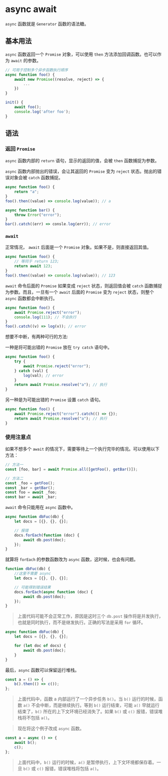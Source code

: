 # async await

`async` 函数就是 `Generator` 函数的语法糖。

## 基本用法

`async` 函数返回一个 `Promise` 对象，可以使用 `then` 方法添加回调函数。也可以作为 `await` 的参数。

```js
// 可用于控制多个异步函数执行顺序
async function foo() {
    await new Promise((resolve, reject) => {
        ...
    })
}

init() {
    await foo();
    console.log('after foo');
}
```

## 语法

### 返回 `Promise`

`async` 函数内部的 `return` 语句，显示的返回的值，会被 `then` 函数捕捉为参数。

`async` 函数内部抛出的错误，会让其返回的 `Promise` 变为 `reject` 状态。抛出的错误对象会被 `catch` 函数捕捉。

```js
async function foo() {
    return "a";
}
foo().then((value) => console.log(value)); // a

async function bar() {
    throw Error("error");
}
bar().catch((err) => consle.log(err)); // error
```

### `await`

正常情况， `await` 后面是一个 `Promise` 对象。如果不是，则直接返回其值。

```js
async function foo() {
    // 等同于 return 123;
    return await 123;
}
foo().then((value) => console.log(value)); // 123
```

`await` 命令后面的 `Promise` 如果变成 `reject` 状态，则返回值会被 `catch` 函数捕捉为参数。而且，一旦有一个 `await` 后面的 `Promise` 变为 `reject` 状态，则整个 `async` 函数都会中断执行。

```js
async function foo() {
    await Promise.reject("error");
    console.log(111); // 不会执行
}
foo().catch((v) => log(v)); // error
```

想要不中断，有两种可行的方法:

一种是将可能出错的 `Promise` 放在 `try catch` 语句中。

```js
async function foo() {
    try {
        await Promise.reject("error");
    } catch (val) {
        log(val); // error
    }
    return await Promise.resolve("a"); // 执行
}
```

另一种是为可能出错的 `Promise` 设置 `catch` 语句。

```js
async function foo() {
    await Promise.reject("error").catch(() => {});
    return await Promise.resolve("a"); // 执行
}
```

### 使用注意点

如果不想多个 `await` 的情况下，需要等待上一个执行完毕的情况。可以使用以下方法：

```js
// 方法一
const [foo, bar] = await Promise.all([getFoo(), getBar()]);

// 方法二
const _foo = getFoo();
const _bar = getBar();
const foo = await _foo;
const bar = await _bar;
```

`await` 命令只能用在 `async` 函数中。

```js
async function dbFuc(db) {
    let docs = [{}, {}, {}];

    // 报错
    docs.forEach(function (doc) {
        await db.post(doc);
    });
}
```

就算将 `forEach` 的参数函数改为 `async` 函数，这时候，也会有问题。

```js
function dbFuc(db) {
    //这里不需要 async
    let docs = [{}, {}, {}];

    // 可能得到错误结果
    docs.forEach(async function (doc) {
        await db.post(doc);
    });
}
```

> 上面代码可能不会正常工作，原因是这时三个 `db.post` 操作将是并发执行，也就是同时执行，而不是继发执行。正确的写法是采用 `for` 循环。

```js
async function dbFuc(db) {
    let docs = [{}, {}, {}];

    for (let doc of docs) {
        await db.post(doc);
    }
}
```

最后，`async` 函数可以保留运行堆栈。

```js
const a = () => {
    b().then(() => c());
};
```

> 上面代码中，函数 a 内部运行了一个异步任务 `b()`。当 `b()` 运行的时候，函数 `a()` 不会中断，而是继续执行。等到 `b()` 运行结束，可能 `a()` 早就运行结束了，`b()` 所在的上下文环境已经消失了。如果 `b()` 或 `c()` 报错，错误堆栈将不包括 `a()`。

> 现在将这个例子改成 `async` 函数。

```js
const a = async () => {
    await b();
    c();
};
```

> 上面代码中，`b()` 运行的时候，`a()` 是暂停执行，上下文环境都保存着。一旦 `b()` 或 `c()` 报错，错误堆栈将包括 `a()`。
